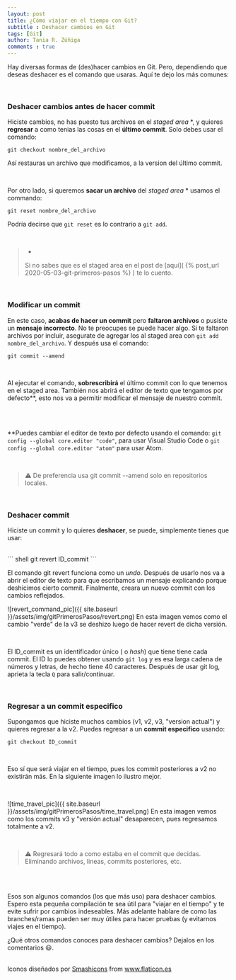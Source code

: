 ```yaml
---
layout: post
title: ¿Cómo viajar en el tiempo con Git?
subtitle : Deshacer cambios en Git
tags: [Git]
author: Tania R. Zúñiga
comments : true
---
```


Hay diversas formas de (des)hacer cambios en Git. Pero, dependiendo que deseas deshacer es el comando que usaras. Aquí te dejo los más comunes:

<br>

<h3>Deshacer cambios antes de hacer commit</h3>

Hiciste cambios, no has puesto tus archivos en el *staged area* *, y quieres **regresar** a como tenias las cosas en el **último commit**. Solo debes usar el comando:


``` shell
git checkout nombre_del_archivo
```

Así restauras un archivo que modificamos, a la version del último commit.

<br>

Por otro lado, si queremos **sacar un archivo** del *staged area* * usamos el commando:


``` shell
git reset nombre_del_archivo
```

Podría decirse que `git reset` es lo contrario a `git add`.

<br>

> *
> Si no sabes que es el staged area en el post de [aquí]( {% post_url 2020-05-03-git-primeros-pasos %} ) te lo cuento.

<br>

<h3>Modificar un commit</h3>

En este caso, **acabas de hacer un commit** pero **faltaron archivos** o pusiste un **mensaje incorrecto**. No te preocupes se puede hacer algo.
Si te faltaron archivos por incluir, asegurate de agregar los al staged area con `git add nombre_del_archivo`. Y después usa el comando:
<br>
``` shell
git commit --amend
```
<br>

Al ejecutar el comando, **sobrescribirá** el último commit con lo que tenemos en el staged area. También nos abrirá el editor de texto que tengamos por defecto**, esto nos va a permitir modificar el mensaje de nuestro commit.

<br>
<br>

**Puedes cambiar el editor de texto por defecto usando el comando: `git config --global core.editor "code"`, para usar Visual Studio Code  o `git config --global core.editor "atom"` para usar Atom.

<br>

> ⚠️
> De preferencia usa git commit --amend solo en repositorios locales.

<br>

<h3>Deshacer commit</h3>

Hiciste un commit y lo quieres **deshacer**, se puede, simplemente tienes que usar:

<br>
``` shell
git revert ID_commit
```
<br>

El comando git revert funciona como un *undo*. Después de usarlo nos va a abrir el editor de texto para que escribamos un mensaje explicando porque deshicimos cierto commit. Finalmente, creara un nuevo commit con los cambios reflejados.

![revert_command_pic]({{ site.baseurl }}/assets/img/gitPrimerosPasos/revert.png)
En esta imagen vemos como el cambio "verde" de la v3 se deshizo luego de hacer revert de dicha versión.

<br>

El ID_commit es un identificador único ( o *hash*) que tiene tiene cada commit. El ID lo puedes obtener usando `git log` y es esa larga cadena de números y letras, de hecho tiene 40 caracteres. Después de usar git log, aprieta la tecla `Q` para salir/continuar.

<br>

<h3>Regresar a un commit especifico</h3>

Supongamos que hiciste muchos cambios (v1, v2, v3, "version actual") y quieres regresar a la v2. Puedes regresar a un **commit especifico** usando:

``` shell
git checkout ID_commit
```
<br>

Eso sí que será viajar en el tiempo, pues los commit posteriores a v2 no existirán más. En la siguiente imagen lo ilustro mejor.

<br>

![time_travel_pic]({{ site.baseurl }}/assets/img/gitPrimerosPasos/time_travel.png)
En esta imagen vemos como los commits v3 y "versión actual" desaparecen, pues regresamos totalmente a v2.

<br>

> ⚠️
> Regresará todo a como estaba en el commit que decidas. Eliminando archivos, lineas, commits posteriores, etc.

<br>
<br>

 Esos son algunos comandos (los que más uso) para deshacer cambios. Espero esta pequeña compilación te sea útil para "viajar en el tiempo" y te evite sufrir por cambios indeseables. Más adelante hablare de como las branches/ramas pueden ser muy útiles para hacer pruebas (y evitarnos viajes en el tiempo).

¿Qué otros comandos conoces para deshacer cambios? Dejalos en los comentarios 😃.

<br>
Iconos diseñados por <a href="https://www.flaticon.es/autores/smashicons" title="Smashicons">Smashicons</a> from <a href="https://www.flaticon.es/" title="Flaticon"> www.flaticon.es</a>